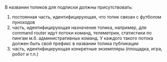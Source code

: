 В названии топиков для подписки должны присутствовать:
1. постоянная часть, идентифицирующая, что топик связан с футболом луноходов
2. часть, идентифицирующая назначение топика, например, для command router идут потоки команд, телеметрии, статистики по пингам м.б. административных команд. У каждого такого потока должен быть свой префикс в названии топика публикации
3. часть, идентифицирующая конкретные экземпляры (площадка, игра, робот и т.п.)
